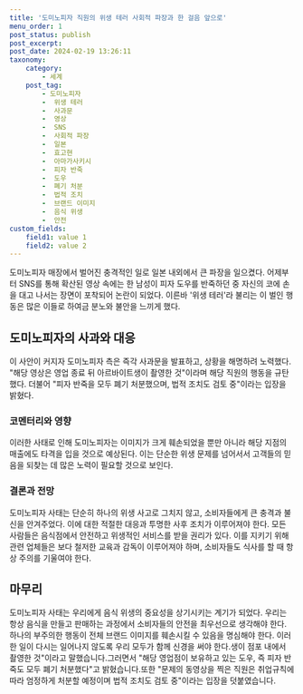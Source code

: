 ```yaml
---
title: '도미노피자 직원의 위생 테러 사회적 파장과 한 걸음 앞으로'
menu_order: 1
post_status: publish
post_excerpt: 
post_date: 2024-02-19 13:26:11
taxonomy:
    category:
        - 세계
    post_tag:
        - 도미노피자
        -  위생 테러
        -  사과문
        -  영상
        -  SNS
        -  사회적 파장
        -  일본
        -  효고현
        -  아마가사키시
        -  피자 반죽
        -  도우
        -  폐기 처분
        -  법적 조치
        -  브랜드 이미지
        -  음식 위생
        -  안전
custom_fields:
    field1: value 1
    field2: value 2
---
```


도미노피자 매장에서 벌어진 충격적인 일로 일본 내외에서 큰 파장을 일으켰다. 어제부터 SNS를 통해 확산된 영상 속에는 한 남성이 피자 도우를 반죽하던 중 자신의 코에 손을 대고 나서는 장면이 포착되어 논란이 되었다. 이른바 '위생 테러'라 불리는 이 벌인 행동은 많은 이들로 하여금 분노와 불안을 느끼게 했다.
## 도미노피자의 사과와 대응
이 사안이 커지자 도미노피자 측은 즉각 사과문을 발표하고, 상황을 해명하려 노력했다. "해당 영상은 영업 종료 뒤 아르바이트생이 촬영한 것"이라며 해당 직원의 행동을 규탄했다. 더불어 "피자 반죽을 모두 폐기 처분했으며, 법적 조치도 검토 중"이라는 입장을 밝혔다.
### 코멘터리와 영향
이러한 사태로 인해 도미노피자는 이미지가 크게 훼손되었을 뿐만 아니라 해당 지점의 매출에도 타격을 입을 것으로 예상된다. 이는 단순한 위생 문제를 넘어서서 고객들의 믿음을 되찾는 데 많은 노력이 필요할 것으로 보인다.
### 결론과 전망
도미노피자 사태는 단순히 하나의 위생 사고로 그치지 않고, 소비자들에게 큰 충격과 불신을 안겨주었다. 이에 대한 적절한 대응과 투명한 사후 조치가 이루어져야 한다. 모든 사람들은 음식점에서 안전하고 위생적인 서비스를 받을 권리가 있다. 이를 지키기 위해 관련 업체들은 보다 철저한 교육과 감독이 이루어져야 하며, 소비자들도 식사를 할 때 항상 주의를 기울여야 한다.
## 마무리
도미노피자 사태는 우리에게 음식 위생의 중요성을 상기시키는 계기가 되었다. 우리는 항상 음식을 만들고 판매하는 과정에서 소비자들의 안전을 최우선으로 생각해야 한다. 하나의 부주의한 행동이 전체 브랜드 이미지를 훼손시킬 수 있음을 명심해야 한다. 이러한 일이 다시는 일어나지 않도록 우리 모두가 함께 신경을 써야 한다.생이 점포 내에서 촬영한 것"이라고 말했습니다.그러면서 "해당 영업점이 보유하고 있는 도우, 즉 피자 반죽도 모두 폐기 처분했다"고 밝혔습니다.또한 "문제의 동영상을 찍은 직원은 취업규칙에 따라 엄정하게 처분할 예정이며 법적 조치도 검토 중"이라는 입장을 덧붙였습니다.

